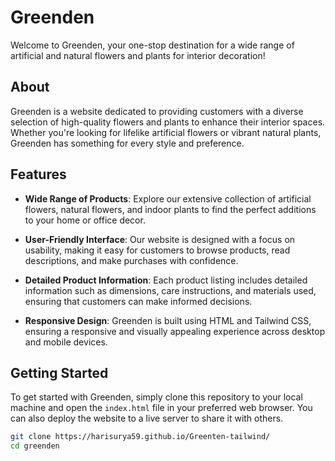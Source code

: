 # Greenden

Welcome to Greenden, your one-stop destination for a wide range of artificial and natural flowers and plants for interior decoration!

## About

Greenden is a website dedicated to providing customers with a diverse selection of high-quality flowers and plants to enhance their interior spaces. Whether you're looking for lifelike artificial flowers or vibrant natural plants, Greenden has something for every style and preference.

## Features

- **Wide Range of Products**: Explore our extensive collection of artificial flowers, natural flowers, and indoor plants to find the perfect additions to your home or office decor.
  
- **User-Friendly Interface**: Our website is designed with a focus on usability, making it easy for customers to browse products, read descriptions, and make purchases with confidence.
  
- **Detailed Product Information**: Each product listing includes detailed information such as dimensions, care instructions, and materials used, ensuring that customers can make informed decisions.
  
- **Responsive Design**: Greenden is built using HTML and Tailwind CSS, ensuring a responsive and visually appealing experience across desktop and mobile devices.

## Getting Started

To get started with Greenden, simply clone this repository to your local machine and open the `index.html` file in your preferred web browser. You can also deploy the website to a live server to share it with others.

```bash
git clone https://harisurya59.github.io/Greenten-tailwind/
cd greenden
